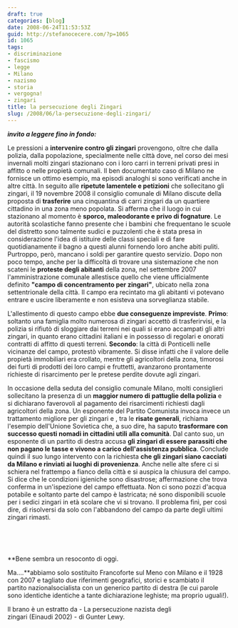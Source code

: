 ```yaml
---
draft: true
categories: [blog]
date: 2008-06-24T11:53:53Z
guid: http://stefanocecere.com/?p=1065
id: 1065
tags:
- discriminazione
- fascismo
- legge
- Milano
- nazismo
- storia
- vergogna!
- zingari
title: la persecuzione degli Zingari
slug: /2008/06/la-persecuzione-degli-zingari/
---
```


_**invito a leggere fino in fondo:**_

Le pressioni a **intervenire contro gli zingari** provengono, oltre che dalla polizia, dalla popolazione, specialmente nelle città dove, nel corso dei mesi invernali molti zingari stazionano con i loro carri in terreni privati presi in affitto o nelle propietà comunali. Il ben documentato caso di Milano ne fornisce un ottimo esempio, ma episodi analoghi si sono verificati anche in altre città. In seguito alle **ripetute lamentele e petizioni** che sollecitano gli zingari, il 19 novembre 2008 il consiglio comunale di Milano discute della proposta di **trasferire** una cinquantina di carri zingari da un quartiere cittadino in una zona meno popolata. Si afferma che il luogo in cui stazionano al momento è **sporco, maleodorante e privo di fognature**. Le autorità scolastiche fanno presente che i bambini che frequentano le scuole del distretto sono talmente sudici e puzzolenti che è stata presa in considerazione l'idea di istituire delle classi speciali e di fare quotidianamente il bagno a questi alunni fornendo loro anche abiti puliti. Purtroppo, però, mancano i soldi per garantire questo servizio. Dopo non poco tempo, anche per la difficoltà di trovare una sistemazione che non scateni le **proteste degli abitanti** della zona, nel settembre 2007 l'amministrazione comunale allestisce quello che viene ufficialmente definito **"campo di concentramento per zingari"**, ubicato nella zona settentrionale della città. Il campo era recintato ma gli abitanti vi potevano entrare e uscire liberamente e non esisteva una sorveglianza stabile.

L'allestimento di questo campo ebbe **due conseguenze impreviste**. **Primo**: soltanto una famiglia molto numerosa di zingari accettò di trasferirvisi, e la polizia si rifiutò di sloggiare dai terreni nei quali si erano accampati gli altri zingari, in quanto erano cittadini italiani e in possesso di regolari e onorati contratti di affitto di questi terreni. **Secondo**: la città di Ponticelli nelle vicinanze del campo, protestò vibramente. Si disse infatti che il valore delle propietà immobiliari era crollato, mentre gli agricoltori della zona, timorosi dei furti di prodotti dei loro campi e fruttetti, avanzarono prontamente richieste di risarcimento per le pretese perdite dovute agli zingari.

In occasione della seduta del consiglio comunale Milano, molti consiglieri sollecitano la presenza di un **maggior numero di pattuglie della polizia** e si dichiarano faverovoli al pagamento dei risarcimenti richiesti dagli agricoltori della zona. Un esponente del Partito Comunista invoca invece un trattamento migliore per gli zingari e , tra le **risate generali**, richiama l'esempio dell'Unione Sovietica che, a suo dire, ha saputo **trasformare con successo questi nomadi in cittadini utili alla comunità**. Dal canto suo, un esponente di un partito di destra accusa **gli zingari di essere parassiti che non pagano le tasse e vivono a carico dell'assistenza pubblica**. Conclude quindi il suo lungo intervento con la richiesta **che gli zingari siano cacciati da Milano e rinviati ai luoghi di provenienza**. Anche nelle alte sfere ci si schiera nel frattempo a fianco della città e si auspica la chiusura del campo. Si dice che le condizioni igieniche sono disastrose; affermazione che trova conferma in un'ispezione del campo effettuata. Non ci sono pozzi d'acqua potabile e soltanto parte del campo è lastricata; né sono disponibili scuole per i sedici zingari in età scolare che vi si trovano. Il problema finì, per così dire, di risolversi da solo con l'abbandono del campo da parte degli ultimi zingari rimasti.
  
 
  
 
  
**Bene sembra un resoconto di oggi. 
  
Ma….**abbiamo solo sostituito Francoforte sul Meno con Milano e il 1928 con 2007 e tagliato due riferimenti geografici, storici e scambiato il partito nazionalsocialista con un generico partito di destra (le cui parole sono identiche identiche a tante dichiarazione leghiste; ma proprio uguali!). 

Il brano è un estratto da - La persecuzione nazista degli zingari (Einaudi 2002) - di Gunter Lewy.  